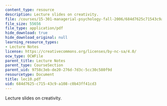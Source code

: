 ```yaml
---
content_type: resource
description: Lecture slides on creativity.
file: /courses/15-301-managerial-psychology-fall-2006/684d7625c71543c9a108c0b43ff41cd3_lec10.pdf
file_size: 55656
file_type: application/pdf
hide_download: true
hide_download_original: null
learning_resource_types:
- Lecture Notes
license: https://creativecommons.org/licenses/by-nc-sa/4.0/
ocw_type: OCWFile
parent_title: Lecture Notes
parent_type: CourseSection
parent_uid: 9758c3eb-de20-276d-7d3c-5cc30c580f9d
resourcetype: Document
title: lec10.pdf
uid: 684d7625-c715-43c9-a108-c0b43ff41cd3
---
```

Lecture slides on creativity.